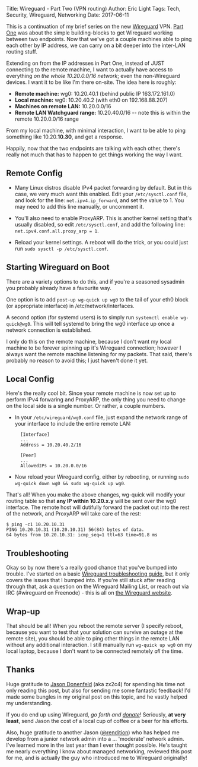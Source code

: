 Title: Wireguard - Part Two (VPN routing)
Author: Eric Light
Tags: Tech, Security, Wireguard, Networking
Date: 2017-06-11

This is a continuation of my brief series on the new [Wireguard](https://wireguard.io/) VPN.  [Part One]({filename}wg0.md) was about the simple building-blocks to get Wireguard working between two endpoints.  Now that we've got a couple machines able to ping each other by IP address, we can carry on a bit deeper into the inter-LAN routing stuff.

Extending on from the IP addresses in Part One, instead of JUST connecting to the remote machine, I want to actually have access to everything _on the whole 10.20.0.0/16 network_; even the non-Wireguard devices.  I want it to be like I'm there on-site.  The idea here is roughly:

* **Remote machine:** wg0: 10.20.40.1 (behind public IP 163.172.161.0)
* **Local machine:** wg0: 10.20.40.2 (with eth0 on 192.168.88.207)
* **Machines on remote LAN:** 10.20.0.0/16
* **Remote LAN Watchguard range:**  10.20.40.0/16 -- note this is within the remote 10.20.0.0/16 range

From my local machine, with minimal interaction, I want to be able to ping something like 10.20.**10.30**, and get a response.

Happily, now that the two endpoints are talking with each other, there's really not much that has to happen to get things working the way I want.

Remote Config
-------------

* Many Linux distros disable IPv4 packet forwarding by default.  But in this case, we very much want this enabled.  Edit your `/etc/sysctl.conf` file, and look for the line: `net.ipv4.ip_forward`, and set the value to 1.  You may need to add this line manually, or uncomment it.

* You'll also need to enable ProxyARP.  This is another kernel setting that's usually disabled, so edit `/etc/sysctl.conf`, and add the following line:  `net.ipv4.conf.all.proxy_arp = 1`.

* Reload your kernel settings.  A reboot will do the trick, or you could just run `sudo sysctl -p /etc/sysctl.conf`.


Starting Wireguard on Boot
--------------------------

There are a variety options to do this, and if you're a seasoned sysadmin you probably already have a favourite way.

One option is to add `post-up wg-quick up wg0` to the tail of your eth0 block (or appropriate interface) in /etc/network/interfaces.

A second option (for systemd users) is to simply run `systemctl enable wg-quick@wg0`.  This will tell systemd to bring the wg0 interface up once a network connection is established.

I only do this on the remote machine, because I don't want my local machine to be forever spinning up it's Wireguard connection; however I always want the remote machine listening for my packets.  That said, there's probably no reason to avoid this; I just haven't done it yet.


Local Config
------------

Here's the really cool bit.  Since your remote machine is now set up to perform IPv4 forwaring and ProxyARP, the only thing you need to change on the local side is a single number.  Or rather, a couple numbers.

* In your `/etc/wireguard/wg0.conf` file, just expand the network range of your interface to include the entire remote LAN:

        [Interface]
        ...
        Address = 10.20.40.2/16
        
        [Peer]
        ...
        AllowedIPs = 10.20.0.0/16

* Now reload your Wireguard config, either by rebooting, or running `sudo wg-quick down wg0 && sudo wg-quick up wg0`.


That's all!  When you make the above changes, wg-quick will modify your routing table so that **any IP within 10.20.x.y** will be sent over the wg0 interface.  The remote host will dutifully forward the packet out into the rest of the network, and ProxyARP will take care of the rest:

    $ ping -c1 10.20.10.31
    PING 10.20.10.31 (10.20.10.31) 56(84) bytes of data.
    64 bytes from 10.20.10.31: icmp_seq=1 ttl=63 time=91.8 ms


Troubleshooting
---------------

Okay so by now there's a really good chance that you've bumped into trouble.  I've started on a basic [Wireguard troubleshooting guide]({filename}wg2.md), but it only covers the issues that I bumped into.  If you're still stuck after reading through that, ask a question on the Wireguard Mailing List, or reach out via IRC (#wireguard on Freenode) - this is all on [the Wireguard website](https://www.wireguard.io/#contact-the-team).


Wrap-up
-------

That should be all!  When you reboot the remote server (I specify reboot, because you want to test that your solution can survive an outage at the remote site), you should be able to ping other things in the remote LAN without any additional interaction.  I still manually run `wg-quick up wg0` on my local laptop, because I don't want to be connected remotely _all_ the time.


Thanks
------

Huge gratitude to [Jason Donenfeld](https://www.zx2c4.com/) (aka zx2c4) for spending his time not only reading this post, but also for sending me some fantastic feedback!  I'd made some bungles in my original post on this topic, and he vastly helped my understanding.

If you do end up using Wireguard, _go forth and [donate](https://www.wireguard.io/#donations)_!  Seriously, **at very least**, send Jason the cost of a local cup of coffee or a beer for his efforts.

Also, huge gratitude to another Jason ([@rendition](https://keybase.io/rendition)) who has helped me develop from a junior network admin into a ... 'moderate' network admin.  I've learned more in the last year than I ever thought possible.  He's taught me nearly everything I know about managed networking, reviewed this post for me, and is actually the guy who introduced me to Wireguard originally!

